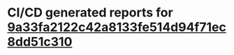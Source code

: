 # CI/CD generated reports for [9a33fa2122c42a8133fe514d94f71ec8dd51c310](https://github.com/hydephp/develop/commit/9a33fa2122c42a8133fe514d94f71ec8dd51c310)
